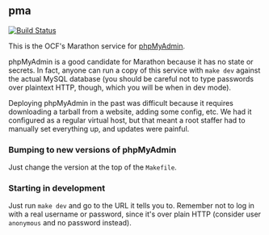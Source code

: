 pma
--------
[![Build Status](https://jenkins.ocf.berkeley.edu/buildStatus/icon?job=ocf/pma/master)](https://jenkins.ocf.berkeley.edu/job/ocf/job/pma/job/master)

This is the OCF's Marathon service for [phpMyAdmin][pma].

phpMyAdmin is a good candidate for Marathon because it has no state or secrets.
In fact, anyone can run a copy of this service with `make dev` against the
actual MySQL database (you should be careful not to type passwords over
plaintext HTTP, though, which you will be when in dev mode).

Deploying phpMyAdmin in the past was difficult because it requires downloading
a tarball from a website, adding some config, etc. We had it configured as a
regular virtual host, but that meant a root staffer had to manually set
everything up, and updates were painful.


### Bumping to new versions of phpMyAdmin

Just change the version at the top of the `Makefile`.


### Starting in development

Just run `make dev` and go to the URL it tells you to. Remember not to log in
with a real username or password, since it's over plain HTTP (consider user
`anonymous` and no password instead).


[pma]: https://www.phpmyadmin.net/
